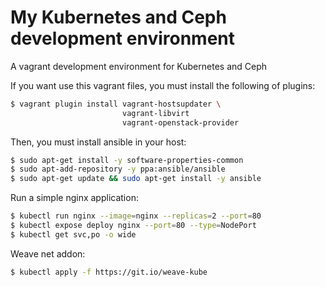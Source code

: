 # My Kubernetes and Ceph development environment
A vagrant development environment for Kubernetes and Ceph

If you want use this vagrant files, you must install the following of plugins:
```sh
$ vagrant plugin install vagrant-hostsupdater \
                         vagrant-libvirt
                         vagrant-openstack-provider
```

Then, you must install ansible in your host:
```sh
$ sudo apt-get install -y software-properties-common
$ sudo apt-add-repository -y ppa:ansible/ansible
$ sudo apt-get update && sudo apt-get install -y ansible
```

Run a simple nginx application:
```sh
$ kubectl run nginx --image=nginx --replicas=2 --port=80
$ kubectl expose deploy nginx --port=80 --type=NodePort
$ kubectl get svc,po -o wide
```

Weave net addon:
```sh
$ kubectl apply -f https://git.io/weave-kube
```
